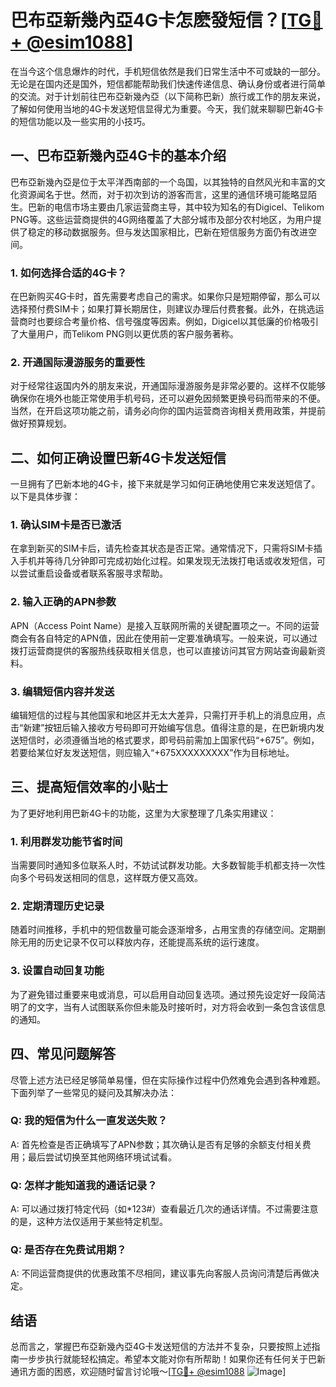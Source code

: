 # 巴布亞新幾內亞4G卡怎麽發短信？[[TG💪+ @esim1088](https://t.me/s/esim1088)]

在当今这个信息爆炸的时代，手机短信依然是我们日常生活中不可或缺的一部分。无论是在国内还是国外，短信都能帮助我们快速传递信息、确认身份或者进行简单的交流。对于计划前往巴布亞新幾內亞（以下简称巴新）旅行或工作的朋友来说，了解如何使用当地的4G卡发送短信显得尤为重要。今天，我们就来聊聊巴新4G卡的短信功能以及一些实用的小技巧。

## 一、巴布亞新幾內亞4G卡的基本介绍

巴布亞新幾內亞是位于太平洋西南部的一个岛国，以其独特的自然风光和丰富的文化资源闻名于世。然而，对于初次到访的游客而言，这里的通信环境可能略显陌生。巴新的电信市场主要由几家运营商主导，其中较为知名的有Digicel、Telikom PNG等。这些运营商提供的4G网络覆盖了大部分城市及部分农村地区，为用户提供了稳定的移动数据服务。但与发达国家相比，巴新在短信服务方面仍有改进空间。

### 1. 如何选择合适的4G卡？

在巴新购买4G卡时，首先需要考虑自己的需求。如果你只是短期停留，那么可以选择预付费SIM卡；如果打算长期居住，则建议办理后付费套餐。此外，在挑选运营商时也要综合考量价格、信号强度等因素。例如，Digicel以其低廉的价格吸引了大量用户，而Telikom PNG则以更优质的客户服务著称。

### 2. 开通国际漫游服务的重要性

对于经常往返国内外的朋友来说，开通国际漫游服务是非常必要的。这样不仅能够确保你在境外也能正常使用手机号码，还可以避免因频繁更换号码而带来的不便。当然，在开启这项功能之前，请务必向你的国内运营商咨询相关费用政策，并提前做好预算规划。

## 二、如何正确设置巴新4G卡发送短信

一旦拥有了巴新本地的4G卡，接下来就是学习如何正确地使用它来发送短信了。以下是具体步骤：

### 1. 确认SIM卡是否已激活

在拿到新买的SIM卡后，请先检查其状态是否正常。通常情况下，只需将SIM卡插入手机并等待几分钟即可完成初始化过程。如果发现无法拨打电话或收发短信，可以尝试重启设备或者联系客服寻求帮助。

### 2. 输入正确的APN参数

APN（Access Point Name）是接入互联网所需的关键配置项之一。不同的运营商会有各自特定的APN值，因此在使用前一定要准确填写。一般来说，可以通过拨打运营商提供的客服热线获取相关信息，也可以直接访问其官方网站查询最新资料。

### 3. 编辑短信内容并发送

编辑短信的过程与其他国家和地区并无太大差异，只需打开手机上的消息应用，点击“新建”按钮后输入接收方号码即可开始编写信息。值得注意的是，在巴新境内发送短信时，必须遵循当地的格式要求，即号码前需加上国家代码“+675”。例如，若要给某位好友发送短信，则应输入“+675XXXXXXXXX”作为目标地址。

## 三、提高短信效率的小贴士

为了更好地利用巴新4G卡的功能，这里为大家整理了几条实用建议：

### 1. 利用群发功能节省时间

当需要同时通知多位联系人时，不妨试试群发功能。大多数智能手机都支持一次性向多个号码发送相同的信息，这样既方便又高效。

### 2. 定期清理历史记录

随着时间推移，手机中的短信数量可能会逐渐增多，占用宝贵的存储空间。定期删除无用的历史记录不仅可以释放内存，还能提高系统的运行速度。

### 3. 设置自动回复功能

为了避免错过重要来电或消息，可以启用自动回复选项。通过预先设定好一段简洁明了的文字，当有人试图联系你但未能及时接听时，对方将会收到一条包含该信息的通知。

## 四、常见问题解答

尽管上述方法已经足够简单易懂，但在实际操作过程中仍然难免会遇到各种难题。下面列举了一些常见的疑问及其解决办法：

### Q: 我的短信为什么一直发送失败？
A: 首先检查是否正确填写了APN参数；其次确认是否有足够的余额支付相关费用；最后尝试切换至其他网络环境试试看。

### Q: 怎样才能知道我的通话记录？
A: 可以通过拨打特定代码（如*123#）查看最近几次的通话详情。不过需要注意的是，这种方法仅适用于某些特定机型。

### Q: 是否存在免费试用期？
A: 不同运营商提供的优惠政策不尽相同，建议事先向客服人员询问清楚后再做决定。

## 结语

总而言之，掌握巴布亞新幾內亞4G卡发送短信的方法并不复杂，只要按照上述指南一步步执行就能轻松搞定。希望本文能对你有所帮助！如果你还有任何关于巴新通讯方面的困惑，欢迎随时留言讨论哦～[[TG💪+ @esim1088](https://t.me/s/esim1088) ![Image](https://i.postimg.cc/4NQfJmqS/Snipaste-2025-05-13-00-14-12.png)]